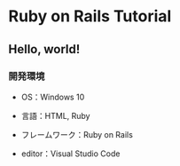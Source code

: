 # Ruby on Rails Tutorial

## Hello, world!

### 開発環境

- OS：Windows 10

- 言語：HTML, Ruby

- フレームワーク：Ruby on Rails

- editor：Visual Studio Code
